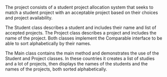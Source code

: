 The project consists of a student project allocation system that seeks to match a student project with an acceptable project based on their choices and project availability.

The Student class describes a student and includes their name and list of accepted projects. The Project class describes a project and includes the name of the project. Both classes implement the Comparable interface to be able to sort alphabetically by their names.

The Main class contains the main method and demonstrates the use of the Student and Project classes. In these countries it creates a list of studies and a lot of projects, then displays the names of the students and the names of the projects, both sorted alphabetically.
